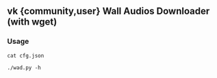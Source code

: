## vk {community,user} Wall Audios Downloader (with wget)

### Usage

```cat cfg.json```

```./wad.py -h```
